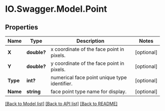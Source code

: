 # IO.Swagger.Model.Point
## Properties

Name | Type | Description | Notes
------------ | ------------- | ------------- | -------------
**X** | **double?** | x coordinate of the face point in pixels. | [optional] 
**Y** | **double?** | y coordinate of the face point in pixels. | [optional] 
**Type** | **int?** | numerical face point unique type identifier. | [optional] 
**Name** | **string** | face point type name for display. | [optional] 

[[Back to Model list]](../README.md#documentation-for-models) [[Back to API list]](../README.md#documentation-for-api-endpoints) [[Back to README]](../README.md)

